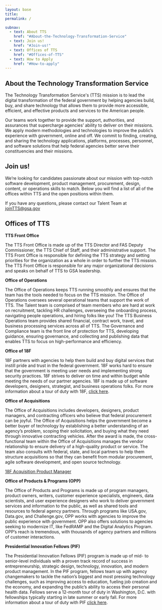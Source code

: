 ```yaml
---
layout: base
title:
permalink: /

subnav:
  - text: About TTS
    href: "#About-the-Technology-Transformation-Service"
  - text: Join us!
    href: "#Join-us!"
  - text: Offices of TTS
    href: "#Offices-of-TTS"
  - text: How to Apply
    href: "#How-to-apply"
---
```


## About the Technology Transformation Service

The Technology Transformation Service's (TTS) mission is to lead the digital transformation of the federal government by helping agencies build, buy, and share technology that allows them to provide more accessible, efficient, and effective products and services to the American people.

Our teams work together to provide the support, authorities, and assurances that supercharge agencies’ ability to deliver on their missions. We apply modern methodologies and technologies to improve the public’s experience with government, online and off. We commit to finding, creating, and sharing the technology applications, platforms, processes, personnel, and software solutions that help federal agencies better serve their constituencies and their missions.

## Join us!

We’re looking for candidates passionate about our mission with top-notch software development, product management, procurement, design, content, or operations skills to match. Below you will find a list of all of the offices within TTS and the open positions within them.

If you have any questions, please contact our Talent Team at joinTTS@gsa.gov


## Offices of TTS

**TTS Front Office**

The TTS Front Office is made up of the TTS Director and FAS Deputy Commissioner, the TTS Chief of Staff, and their administrative support. The TTS Front Office is responsible for defining the TTS strategy and setting priorities for the organization as a whole in order to further the TTS mission. The TTS Front Office is responsible for any major organizational decisions and speaks on behalf of TTS to GSA leadership.



**Office of Operations**

The Office of Operations keeps TTS running smoothly and ensures that the team has the tools needed to focus on the TTS mission. The Office of Operations oversees several operational teams that support the work of TTS. The Talent team is comprised of team members who are hard at work on recruitment, tackling HR challenges, overseeing the onboarding process, navigating people operations, and hiring folks like you! The TTS Business Operations team provides shared financial, contract work, travel, and business processing services across all of TTS. The Governance and Compliance team is the front line of protection for TTS, developing guidance, ensuring governance, and collecting and publishing data that enables TTS to focus on high-performance and efficiency.



**Office of 18F**

18F partners with agencies to help them build and buy digital services that instill pride and trust in the federal government. 18F works hard to ensure that the government is meeting user needs and implementing strong security practices. 18F strives to deliver on time and within budget while meeting the needs of our partner agencies. 18F is made up of software developers, designers, strategist, and business operations folks. For more information about a tour of duty with 18F, [click here](https://18f.gsa.gov/join).



**Office of Acquisitions**

The Office of Acquisitions includes developers, designers, product managers, and contracting officers who believe that federal procurement can be joyful. The Office of Acquisitions helps the government become a better buyer of technology by establishing a better understanding of an agency’s problem, scoping their solicitation, and buying what they need through innovative contracting vehicles. After the award is made, the cross-functional team within the Office of Acquisitions manages the vendor relationship to ensure delivery of a high-quality product or service. The team also consults with federal, state, and local partners to help them structure acquisitions so that they can benefit from modular procurement, agile software development, and open source technology. 

[18F Acquisition Product Manager](https://18f.gsa.gov/join/product-manager-gs15/)



**Office of Products & Programs (OPP)**

The Office of Products and Programs is made up of program managers, product owners, writers, customer experience specialists, engineers, data scientists, and user experience designers who work to deliver government services and information to the public, as well as shared tools and resources to federal agency partners. Through programs like USA.gov, Data.gov, and Challenge.gov, OPP works with agencies to improve the public experience with government. OPP also offers solutions to agencies seeking to modernize IT, like FedRAMP and the Digital Analytics Program. OPP’s reach is tremendous, with thousands of agency partners and millions of customer interactions. 



**Presidential Innovation Fellows (PIF)**

The Presidential Innovation Fellows (PIF) program is made up of mid- to senior-level individuals with a proven track record of success in entrepreneurship, strategic design, technology, innovation, and modern product management. In the PIF program, fellows team up with agency changemakers to tackle the nation’s biggest and most pressing technology challenges, such as improving access to education, fueling job creation and the economy, and expanding the public’s ability to access their personal health data.
Fellows serve a 12-month tour of duty in Washington, D.C. with fellowships typically starting in late summer or early fall. For more information about a tour of duty with PIF [click here](https://presidentialinnovationfellows.gov/).
